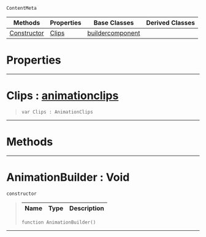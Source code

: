  `ContentMeta`

|Methods|Properties|Base Classes|Derived Classes|
|---|---|---|---|
|[ Constructor](https://github.com/ZilchEngine/ZilchDocs/blob/master/code_reference/class_reference/animationbuilder.markdown#animationbuilder-void)|[ Clips](https://github.com/ZilchEngine/ZilchDocs/blob/master/code_reference/class_reference/animationbuilder.markdown#clips-zero-engine-docume)|[buildercomponent](https://github.com/ZilchEngine/ZilchDocs/blob/master/code_reference/class_reference/buildercomponent.markdown)| |


 #  Properties


---  
 #  Clips : [animationclips](https://github.com/ZilchEngine/ZilchDocs/blob/master/code_reference/class_reference/animationclips.markdown)

> 
> ``` lang=cpp, name=Nada
> var Clips : AnimationClips


---  
 #  Methods


---  
 #  AnimationBuilder : Void

 `constructor`

> 
> |Name|Type|Description|
> |---|---|---|
> ``` lang=cpp, name=Nada
> function AnimationBuilder()
> ``` 


---  
 

 
